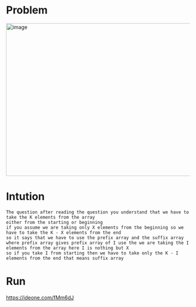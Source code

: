 # Problem
<img width="757" height="418" alt="image" src="https://github.com/user-attachments/assets/abfb5595-4981-4525-8865-75ff8438083c" />

# Intution
```
The question after reading the question you understand that we have to take the K elements from the array
either from the starting or beginning
if you assume we are taking only X elements from the beginning so we have to take the K - X elements from the end
so it says that we have to use the prefix array and the suffix array
where prefix array gives prefix array of I use the we are taking the I elements from the array here I is nothing but X
so if you take I from starting then we have to take only the K - I elements from the end that means suffix array
```

# Run
https://ideone.com/fMm6dJ



